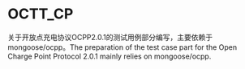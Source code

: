 # OCTT_CP
关于开放点充电协议OCPP2.0.1的测试用例部分编写，主要依赖于mongoose/ocpp。The preparation of the test case part for the Open Charge Point Protocol 2.0.1 mainly relies on mongoose/ocpp.
